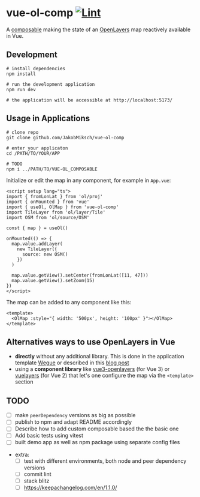 # vue-ol-comp [![Lint](https://github.com/JakobMiksch/vue-ol-comp/actions/workflows/lint.yml/badge.svg)](https://github.com/JakobMiksch/vue-ol-comp/actions/workflows/lint.yml)  <!-- markdown-link-check-disable-line --> 

A [composable](https://vuejs.org/guide/reusability/composables) making the state of an [OpenLayers](https://openlayers.org/) map reactively available in Vue.

## Development

```shell
# install dependencies
npm install

# run the development application
npm run dev

# the application will be accessible at http://localhost:5173/
```

## Usage in Applications

```shell
# clone repo
git clone github.com/JakobMiksch/vue-ol-comp

# enter your applicaton
cd /PATH/TO/YOUR/APP

# TODO
npm i ../PATH/TO/VUE-OL_COMPOSABLE
```

Initialize or edit the map in any component, for example in `App.vue`:

```vue
<script setup lang="ts">
import { fromLonLat } from 'ol/proj'
import { onMounted } from 'vue'
import { useOl, OlMap } from 'vue-ol-comp'
import TileLayer from 'ol/layer/Tile'
import OSM from 'ol/source/OSM'

const { map } = useOl()

onMounted(() => {
  map.value.addLayer(
    new TileLayer({
      source: new OSM()
    })
  )

  map.value.getView().setCenter(fromLonLat([11, 47]))
  map.value.getView().setZoom(15)
})
</script>
```

The map can be added to any component like this:

```vue
<template>
  <OlMap :style="{ width: '500px', height: '100px' }"></OlMap>
</template>
```

## Alternatives ways to use OpenLayers in Vue

- **directly** without any additional library. This is done in the application template [Wegue](https://github.com/wegue-oss/wegue/) or described in this [blog post](https://spatial-dev.guru/2022/02/20/integrating-openlayers-map-with-vuejs-create-map-part-1/)
- using a **component library** like [vue3-openlayers](https://github.com/MelihAltintas/vue3-openlayers) (for Vue 3) or [vuelayers](https://github.com/ghettovoice/vuelayers) (for Vue 2) that let's one configure the map via the `<template>` section

## TODO

- [ ] make `peerDependency` versions as big as possible
- [ ] publish to npm and adapt README accordingly
- [ ] Describe how to add custom composable based the the basic one
- [ ] Add basic tests using vitest
- [ ] built demo app as well as npm package using separate config files
- extra:
  - [ ] test with different environments, both node and peer dependency versions
  - [ ] commit lint
  - [ ] stack blitz
  - [ ] <https://keepachangelog.com/en/1.1.0/>
